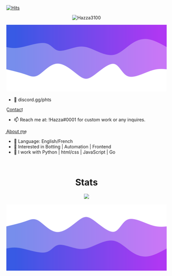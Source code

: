 [![Hits](http://hits.dwyl.com/Hazza3100/Hazza3100.svg)](http://hits.dwyl.com/Hazza3100/Hazza3100)

<p align="center"> <img src="https://gpvc.arturio.dev/Hazza3100" alt="Hazza3100" /> </p>

![Header](./header.png)

- 👋 discord.gg/phts

C͟o͟n͟t͟a͟c͟t͟
- 📫 Reach me at: !Hazza#0001 for custom work or any inquires.


A͟b͟o͟u͟t͟ ͟m͟e͟
- 🌱 Language: English/French
- 👀 Interested in Botting | Automation | Frontend
- 🌱 I work with Python | html/css | JavaScript | Go
<!---
Hazza3100/Hazza3100 is a ✨ special ✨ repository because its `README.md` (this file) appears on your GitHub profile.
You can click the Preview link to take a look at your changes.
--->

<p href="Sandwich" align="center">
    <img alt="" src=https://lanyard.cnrad.dev/api/997512351760789507/>
</p>

<h1 align="center">Stats</h1>
<a href="https://github.com/Hazza3100"></a>
<p align="center">
  <img src="https://github-readme-stats.vercel.app/api?username=Hazza3100&theme=midnight-purple&show_icons=true" />
</p>

<!-- ![Anurag's GitHub stats](https://github-readme-stats.vercel.app/api?username=Hazza3100&theme=midnight-purple&show_icons=true)
 -->


![Footer](./footer.png)
